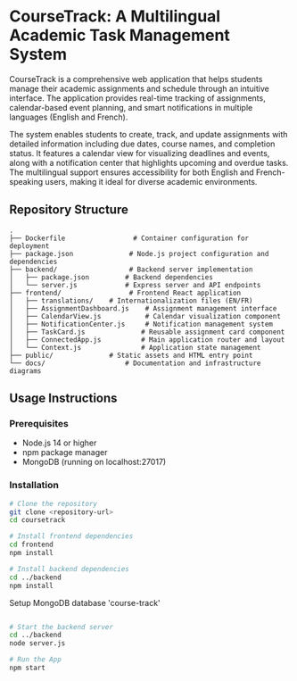 # CourseTrack: A Multilingual Academic Task Management System

CourseTrack is a comprehensive web application that helps students manage their academic assignments and schedule through an intuitive interface. The application provides real-time tracking of assignments, calendar-based event planning, and smart notifications in multiple languages (English and French).

The system enables students to create, track, and update assignments with detailed information including due dates, course names, and completion status. It features a calendar view for visualizing deadlines and events, along with a notification center that highlights upcoming and overdue tasks. The multilingual support ensures accessibility for both English and French-speaking users, making it ideal for diverse academic environments.

## Repository Structure
```
.
├── Dockerfile                 # Container configuration for deployment
├── package.json              # Node.js project configuration and dependencies
├── backend/                  # Backend server implementation
│   ├── package.json         # Backend dependencies
│   └── server.js            # Express server and API endpoints
├── frontend/                 # Frontend React application
│   ├── translations/    # Internationalization files (EN/FR)
│   ├── AssignmentDashboard.js    # Assignment management interface
│   ├── CalendarView.js           # Calendar visualization component
│   ├── NotificationCenter.js     # Notification management system
│   ├── TaskCard.js              # Reusable assignment card component
│   ├── ConnectedApp.js          # Main application router and layout
│   └── Context.js               # Application state management
├── public/              # Static assets and HTML entry point
└── docs/                    # Documentation and infrastructure diagrams
```

## Usage Instructions
### Prerequisites
- Node.js 14 or higher
- npm package manager
- MongoDB (running on localhost:27017)

### Installation
```bash
# Clone the repository
git clone <repository-url>
cd coursetrack

# Install frontend dependencies
cd frontend
npm install

# Install backend dependencies
cd ../backend
npm install

```
Setup MongoDB database 'course-track'
```bash

# Start the backend server
cd ../backend
node server.js

# Run the App
npm start

```
